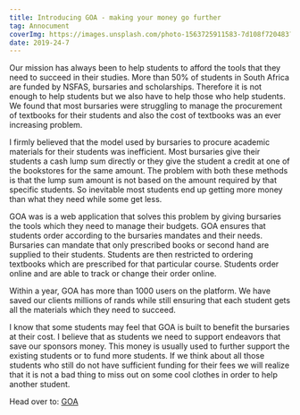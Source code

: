 ```yaml
---
title: Introducing GOA - making your money go further
tag: Annocument
coverImg: https://images.unsplash.com/photo-1563725911583-7d108f720483?ixlib=rb-1.2.1&ixid=eyJhcHBfaWQiOjEyMDd9&auto=format&fit=crop&w=889&q=80
date: 2019-24-7
---
```



Our mission has always been to help students to afford the tools that they need to succeed in their studies. More than 50% of students in South Africa are funded by NSFAS, bursaries and scholarships. Therefore  it is not enough to help students but we also have to help those who help students. We found that most bursaries were struggling to manage the procurement of textbooks for their students and also the cost of textbooks was an ever increasing problem.
<br/>

I firmly believed that the model used by bursaries to procure academic materials for their students was inefficient. Most bursaries give their students a cash lump sum directly or they give the student a credit at one of the bookstores for the same amount. The problem with both these methods is that the lump sum amount is not based on the amount required by that specific students. So inevitable most students end up getting more money than what they need while some get less. 
<br/>

GOA was is a web application that solves this problem by giving bursaries the tools which they need to manage their budgets. GOA ensures that students order according to the bursaries mandates and their needs. Bursaries can mandate that only prescribed books or second hand are supplied to their students. Students are then restricted to ordering textbooks which are prescribed for that particular course. Students order online and are able to track or change their order online. 
<br/>

Within a year, GOA has more than 1000 users on the platform. We have saved our clients millions of rands while still ensuring that each student gets all the materials which they need to succeed.
<br/>


I know that some students may feel that GOA is built to benefit the bursaries at their cost. I believe that as students we need to support endeavors that save our sponsors money. This money is usually used to further support the existing students or to fund more students. If we think about all those students who still do not have sufficient funding for their fees we will realize that it is not a bad thing to miss out on some cool clothes in order to help another student. 
<br/>

Head over to: [GOA](https://gogoa.co.za)

